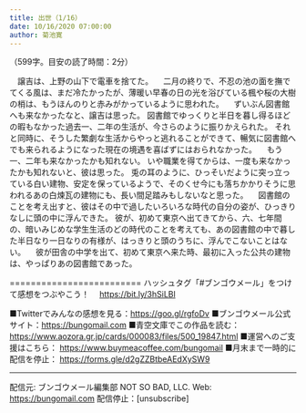 ```yaml
---
title: 出世（1/16）
date: 10/16/2020 07:00:00
author: 菊池寛
---
```


（599字。目安の読了時間：2分）

　譲吉は、上野の山下で電車を捨てた。
　二月の終りで、不忍の池の面を撫でてくる風は、まだ冷たかったが、薄暖い早春の日の光を浴びている楓や桜の大樹の梢は、もうほんのりと赤みがかっているように思われた。
　ずいぶん図書館へも来なかったなと、譲吉は思った。
図書館でゆっくりと半日を暮し得るほどの暇もなかった過去一、二年の生活が、今さらのように振りかえられた。
それと同時に、そうした繁劇な生活からやっと逃れることができて、暢気に図書館へでも来られるようになった現在の境遇を喜ばずにはおられなかった。
　もう一、二年も来なかったかも知れない。
いや職業を得てからは、一度も来なかったかも知れないと、彼は思った。
兎の耳のように、ひっそいだように突っ立っている白い建物、安定を保っているようで、そのくせ今にも落ちかかりそうに思われるあの白煉瓦の建物にも、長い間足踏みもしないなと思った。
　図書館のことを考え出すと、彼はその中で過したいろいろな時代の自分の姿が、ひっきりなしに頭の中に浮んできた。
彼が、初めて東京へ出てきてから、六、七年間の、暗いみじめな学生生活のどの時代のことを考えても、あの図書館の中で暮した半日なり一日なりの有様が、はっきりと頭のうちに、浮んでこないことはない。
　彼が田舎の中学を出て、初めて東京へ来た時、最初に入った公共の建物は、やっぱりあの図書館であった。

=========================
ハッシュタグ「#ブンゴウメール」をつけて感想をつぶやこう！　
https://bit.ly/3hSiLBl

■Twitterでみんなの感想を見る：https://goo.gl/rgfoDv
■ブンゴウメール公式サイト：https://bungomail.com
■青空文庫でこの作品を読む：https://www.aozora.gr.jp/cards/000083/files/500_19847.html
■運営へのご支援はこちら： https://www.buymeacoffee.com/bungomail
■月末まで一時的に配信を停止： https://forms.gle/d2gZZBtbeAEdXySW9

-------
配信元: ブンゴウメール編集部
NOT SO BAD, LLC.
Web: https://bungomail.com
配信停止：[unsubscribe]

